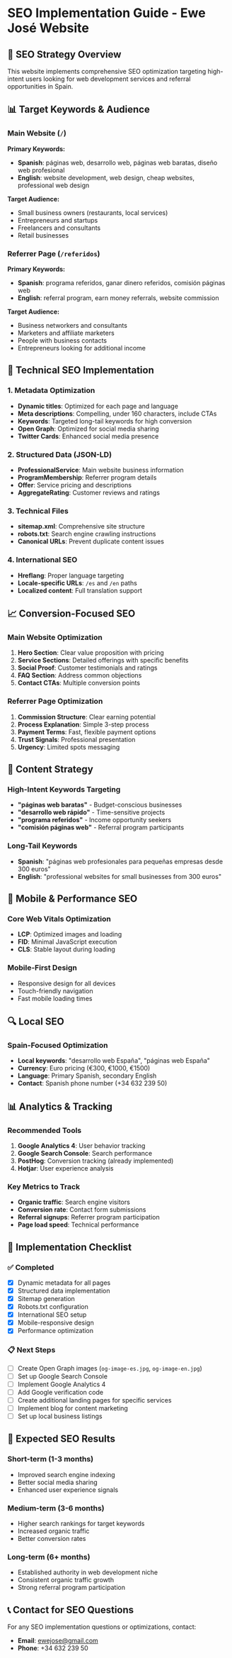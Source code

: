 # SEO Implementation Guide - Ewe José Website

## 🎯 SEO Strategy Overview

This website implements comprehensive SEO optimization targeting high-intent users looking for web development services and referral opportunities in Spain.

## 📊 Target Keywords & Audience

### Main Website (`/`)
**Primary Keywords:**
- **Spanish**: páginas web, desarrollo web, páginas web baratas, diseño web profesional
- **English**: website development, web design, cheap websites, professional web design

**Target Audience:**
- Small business owners (restaurants, local services)
- Entrepreneurs and startups
- Freelancers and consultants
- Retail businesses

### Referrer Page (`/referidos`)
**Primary Keywords:**
- **Spanish**: programa referidos, ganar dinero referidos, comisión páginas web
- **English**: referral program, earn money referrals, website commission

**Target Audience:**
- Business networkers and consultants
- Marketers and affiliate marketers
- People with business contacts
- Entrepreneurs looking for additional income

## 🔧 Technical SEO Implementation

### 1. Metadata Optimization
- **Dynamic titles**: Optimized for each page and language
- **Meta descriptions**: Compelling, under 160 characters, include CTAs
- **Keywords**: Targeted long-tail keywords for high conversion
- **Open Graph**: Optimized for social media sharing
- **Twitter Cards**: Enhanced social media presence

### 2. Structured Data (JSON-LD)
- **ProfessionalService**: Main website business information
- **ProgramMembership**: Referrer program details
- **Offer**: Service pricing and descriptions
- **AggregateRating**: Customer reviews and ratings

### 3. Technical Files
- **sitemap.xml**: Comprehensive site structure
- **robots.txt**: Search engine crawling instructions
- **Canonical URLs**: Prevent duplicate content issues

### 4. International SEO
- **Hreflang**: Proper language targeting
- **Locale-specific URLs**: `/es` and `/en` paths
- **Localized content**: Full translation support

## 📈 Conversion-Focused SEO

### Main Website Optimization
1. **Hero Section**: Clear value proposition with pricing
2. **Service Sections**: Detailed offerings with specific benefits
3. **Social Proof**: Customer testimonials and ratings
4. **FAQ Section**: Address common objections
5. **Contact CTAs**: Multiple conversion points

### Referrer Page Optimization
1. **Commission Structure**: Clear earning potential
2. **Process Explanation**: Simple 3-step process
3. **Payment Terms**: Fast, flexible payment options
4. **Trust Signals**: Professional presentation
5. **Urgency**: Limited spots messaging

## 🎨 Content Strategy

### High-Intent Keywords Targeting
- **"páginas web baratas"** - Budget-conscious businesses
- **"desarrollo web rápido"** - Time-sensitive projects
- **"programa referidos"** - Income opportunity seekers
- **"comisión páginas web"** - Referral program participants

### Long-Tail Keywords
- **Spanish**: "páginas web profesionales para pequeñas empresas desde 300 euros"
- **English**: "professional websites for small businesses from 300 euros"

## 📱 Mobile & Performance SEO

### Core Web Vitals Optimization
- **LCP**: Optimized images and loading
- **FID**: Minimal JavaScript execution
- **CLS**: Stable layout during loading

### Mobile-First Design
- Responsive design for all devices
- Touch-friendly navigation
- Fast mobile loading times

## 🔍 Local SEO

### Spain-Focused Optimization
- **Local keywords**: "desarrollo web España", "páginas web España"
- **Currency**: Euro pricing (€300, €1000, €1500)
- **Language**: Primary Spanish, secondary English
- **Contact**: Spanish phone number (+34 632 239 50)

## 📊 Analytics & Tracking

### Recommended Tools
1. **Google Analytics 4**: User behavior tracking
2. **Google Search Console**: Search performance
3. **PostHog**: Conversion tracking (already implemented)
4. **Hotjar**: User experience analysis

### Key Metrics to Track
- **Organic traffic**: Search engine visitors
- **Conversion rate**: Contact form submissions
- **Referral signups**: Referrer program participation
- **Page load speed**: Technical performance

## 🚀 Implementation Checklist

### ✅ Completed
- [x] Dynamic metadata for all pages
- [x] Structured data implementation
- [x] Sitemap generation
- [x] Robots.txt configuration
- [x] International SEO setup
- [x] Mobile-responsive design
- [x] Performance optimization

### 📋 Next Steps
- [ ] Create Open Graph images (`og-image-es.jpg`, `og-image-en.jpg`)
- [ ] Set up Google Search Console
- [ ] Implement Google Analytics 4
- [ ] Add Google verification code
- [ ] Create additional landing pages for specific services
- [ ] Implement blog for content marketing
- [ ] Set up local business listings

## 🎯 Expected SEO Results

### Short-term (1-3 months)
- Improved search engine indexing
- Better social media sharing
- Enhanced user experience signals

### Medium-term (3-6 months)
- Higher search rankings for target keywords
- Increased organic traffic
- Better conversion rates

### Long-term (6+ months)
- Established authority in web development niche
- Consistent organic traffic growth
- Strong referral program participation

## 📞 Contact for SEO Questions

For any SEO implementation questions or optimizations, contact:
- **Email**: ewejose@gmail.com
- **Phone**: +34 632 239 50
